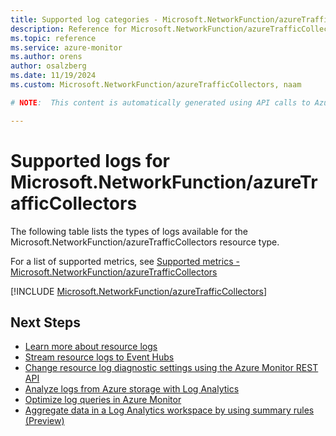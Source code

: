 ```yaml
---
title: Supported log categories - Microsoft.NetworkFunction/azureTrafficCollectors
description: Reference for Microsoft.NetworkFunction/azureTrafficCollectors in Azure Monitor Logs.
ms.topic: reference
ms.service: azure-monitor
ms.author: orens
author: osalzberg
ms.date: 11/19/2024
ms.custom: Microsoft.NetworkFunction/azureTrafficCollectors, naam

# NOTE:  This content is automatically generated using API calls to Azure. Any edits made on these files will be overwritten in the next run of the script. 

---
```





# Supported logs for Microsoft.NetworkFunction/azureTrafficCollectors  
The following table lists the types of logs available for the Microsoft.NetworkFunction/azureTrafficCollectors resource type.
  
  
  
For a list of supported metrics, see [Supported metrics - Microsoft.NetworkFunction/azureTrafficCollectors](../supported-metrics/microsoft-networkfunction-azuretrafficcollectors-metrics.md)  
  

  
[!INCLUDE [Microsoft.NetworkFunction/azureTrafficCollectors](~/reusable-content/ce-skilling/azure/includes/azure-monitor/reference/logs/microsoft-networkfunction-azuretrafficcollectors-logs-include.md)]  
  

## Next Steps

* [Learn more about resource logs](/azure/azure-monitor/essentials/platform-logs-overview)
* [Stream resource logs to Event Hubs](/azure/azure-monitor/essentials/resource-logs#send-to-azure-event-hubs)
* [Change resource log diagnostic settings using the Azure Monitor REST API](/rest/api/monitor/diagnosticsettings)
* [Analyze logs from Azure storage with Log Analytics](/azure/azure-monitor/essentials/resource-logs#send-to-log-analytics-workspace)
* [Optimize log queries in Azure Monitor](/azure/azure-monitor/logs/query-optimization)
* [Aggregate data in a Log Analytics workspace by using summary rules (Preview)](/azure/azure-monitor/logs/summary-rules)
